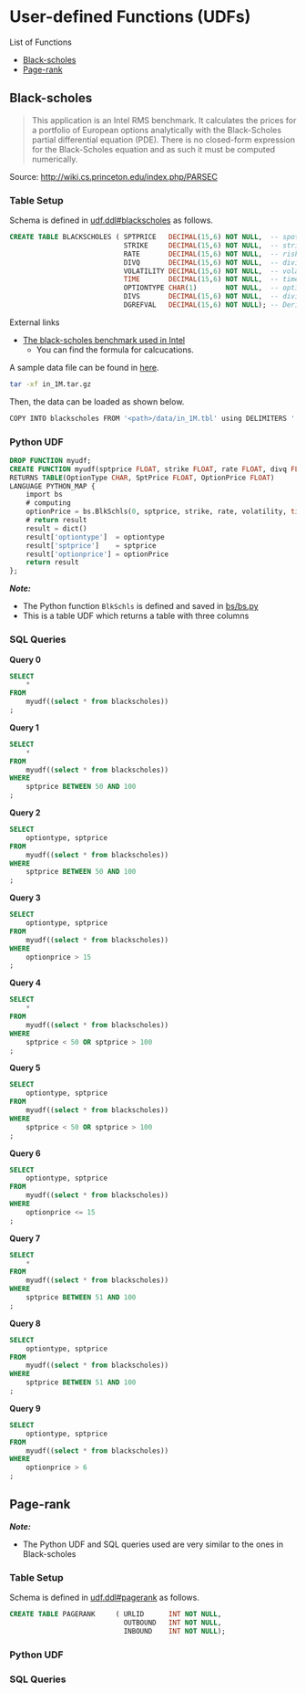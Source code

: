 # User-defined Functions (UDFs)

List of Functions

- [Black-scholes](#black-scholes)
- [Page-rank](#page-rank)

## Black-scholes

> This application is an Intel RMS benchmark. It calculates the prices for a
> portfolio of European options analytically with the Black-Scholes partial
> differential equation (PDE). There is no closed-form expression for the
> Black-Scholes equation and as such it must be computed numerically.

Source: http://wiki.cs.princeton.edu/index.php/PARSEC


### Table Setup

Schema is defined in [udf.ddl#blackscholes](udf.md#L1) as follows.

```sql
CREATE TABLE BLACKSCHOLES ( SPTPRICE   DECIMAL(15,6) NOT NULL,  -- spot price
                            STRIKE     DECIMAL(15,6) NOT NULL,  -- strike price
                            RATE       DECIMAL(15,6) NOT NULL,  -- risk-free interest rate
                            DIVQ       DECIMAL(15,6) NOT NULL,  -- dividend rate
                            VOLATILITY DECIMAL(15,6) NOT NULL,  -- volatility
                            TIME       DECIMAL(15,6) NOT NULL,  -- time to maturity or option expiration in years
                            OPTIONTYPE CHAR(1)       NOT NULL,  -- option type: "P"=PUT, "C"=CALL
                            DIVS       DECIMAL(15,6) NOT NULL,  -- dividend values
                            DGREFVAL   DECIMAL(15,6) NOT NULL); -- DerivaGem Reference Value
```

External links

- [The black-scholes benchmark used in Intel](https://software.intel.com/en-us/articles/multithreaded-code-optimization-in-parsec-30-blackscholes)
    + You can find the formula for calcucations.


A sample data file can be found in [here](data/in_1M.tar.gz).

```bash
tar -xf in_1M.tar.gz
```

Then, the data can be loaded as shown below.

```bash
COPY INTO blackscholes FROM '<path>/data/in_1M.tbl' using DELIMITERS ' ';
```

### Python UDF

```sql
DROP FUNCTION myudf;
CREATE FUNCTION myudf(sptprice FLOAT, strike FLOAT, rate FLOAT, divq FLOAT, volatility FLOAT, time FLOAT, optiontype CHAR, divs FLOAT, dgrefval FLOAT)
RETURNS TABLE(OptionType CHAR, SptPrice FLOAT, OptionPrice FLOAT)
LANGUAGE PYTHON_MAP {
    import bs
    # computing
    optionPrice = bs.BlkSchls(0, sptprice, strike, rate, volatility, time, optiontype)
    # return result
    result = dict()
    result['optiontype']  = optiontype
    result['sptprice']    = sptprice
    result['optionprice'] = optionPrice
    return result
};
```

***Note:***

- The Python function `BlkSchls` is defined and saved in [bs/bs.py](bs/bs.py)
- This is a table UDF which returns a table with three columns

### SQL Queries

**Query 0**

```sql
SELECT
    *
FROM
    myudf((select * from blackscholes))
;
```

**Query 1**

```sql
SELECT
    *
FROM
    myudf((select * from blackscholes))
WHERE
    sptprice BETWEEN 50 AND 100
;
```

**Query 2**

```sql
SELECT
    optiontype, sptprice
FROM
    myudf((select * from blackscholes))
WHERE
    sptprice BETWEEN 50 AND 100
;
```

**Query 3**

```sql
SELECT
    optiontype, sptprice
FROM
    myudf((select * from blackscholes))
WHERE
    optionprice > 15
;
```

**Query 4**

```sql
SELECT
    *
FROM
    myudf((select * from blackscholes))
WHERE
    sptprice < 50 OR sptprice > 100
;
```

**Query 5**

```sql
SELECT
    optiontype, sptprice
FROM
    myudf((select * from blackscholes))
WHERE
    sptprice < 50 OR sptprice > 100
;
```

**Query 6**

```sql
SELECT
    optiontype, sptprice
FROM
    myudf((select * from blackscholes))
WHERE
    optionprice <= 15
;
```

**Query 7**

```sql
SELECT
    *
FROM
    myudf((select * from blackscholes))
WHERE
    sptprice BETWEEN 51 AND 100
;
```

**Query 8**

```sql
SELECT
    optiontype, sptprice
FROM
    myudf((select * from blackscholes))
WHERE
    sptprice BETWEEN 51 AND 100
;
```

**Query 9**

```sql
SELECT
    optiontype, sptprice
FROM
    myudf((select * from blackscholes))
WHERE
    optionprice > 6
;
```


## Page-rank

***Note:***

- The Python UDF and SQL queries used are very similar to the ones in Black-scholes

### Table Setup

Schema is defined in [udf.ddl#pagerank](udf.md#L10) as follows.

```sql
CREATE TABLE PAGERANK     ( URLID      INT NOT NULL,
                            OUTBOUND   INT NOT NULL,
                            INBOUND    INT NOT NULL);
```

### Python UDF

### SQL Queries



